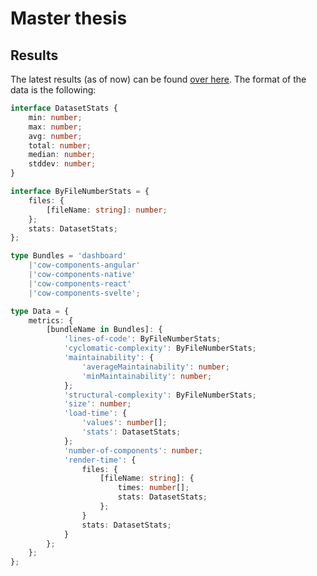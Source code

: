 # Master thesis

## Results

The latest results (as of now) can be found [over here](https://github.com/SanderRonde/master-thesis/blob/master/metrics/data/database.json). The format of the data is the following:

```ts
interface DatasetStats {
	min: number;
	max: number;
	avg: number;
	total: number;
	median: number;
	stddev: number;
}

interface ByFileNumberStats = {
	files: {
		[fileName: string]: number;
	};
	stats: DatasetStats;
};

type Bundles = 'dashboard'
	|'cow-components-angular'
	|'cow-components-native'
	|'cow-components-react'
	|'cow-components-svelte';

type Data = {
	metrics: {
		[bundleName in Bundles]: {
			'lines-of-code': ByFileNumberStats;
			'cyclomatic-complexity': ByFileNumberStats;
			'maintainability': {
				'averageMaintainability': number;
				'minMaintainability': number;
			};
			'structural-complexity': ByFileNumberStats;
			'size': number;
			'load-time': {
				'values': number[];
				'stats': DatasetStats;
			};
			'number-of-components': number;
			'render-time': {
				files: {
					[fileName: string]: {
						times: number[];
						stats: DatasetStats;
					};
				}
				stats: DatasetStats;
			}
		};
	};
};
```
